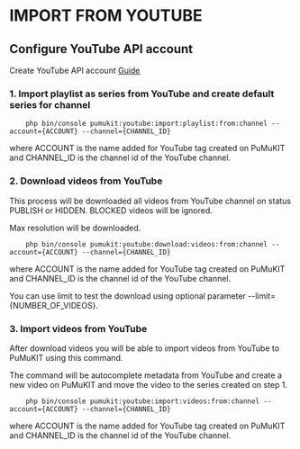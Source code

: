 IMPORT FROM YOUTUBE
===================

## Configure YouTube API account

Create YouTube API account [Guide](AccountsGuide.md)

###  1. Import playlist as series from YouTube and create default series for channel

```
    php bin/console pumukit:youtube:import:playlist:from:channel --account={ACCOUNT} --channel={CHANNEL_ID}
```

where ACCOUNT is the name added for YouTube tag created on PuMuKIT and CHANNEL_ID is the channel id of the YouTube channel.

###  2. Download videos from YouTube

This process will be downloaded all videos from YouTube channel on status PUBLISH or HIDDEN. BLOCKED videos will be ignored.

Max resolution will be downloaded.

```
    php bin/console pumukit:youtube:download:videos:from:channel --account={ACCOUNT} --channel={CHANNEL_ID}
```

where ACCOUNT is the name added for YouTube tag created on PuMuKIT and CHANNEL_ID is the channel id of the YouTube channel.

You can use limit to test the download using optional parameter --limit={NUMBER_OF_VIDEOS}.

###  3. Import videos from YouTube

After download videos you will be able to import videos from YouTube to PuMuKIT using this command.

The command will be autocomplete metadata from YouTube and create a new video on PuMuKIT and move the video to the series created on step 1.

```
    php bin/console pumukit:youtube:import:videos:from:channel --account={ACCOUNT} --channel={CHANNEL_ID}
```

where ACCOUNT is the name added for YouTube tag created on PuMuKIT and CHANNEL_ID is the channel id of the YouTube channel.

